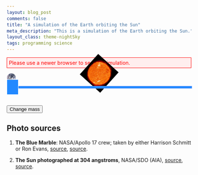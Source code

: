 ```yaml
---
layout: blog_post
comments: false
title: "A simulation of the Earth orbiting the Sun"
meta_description: "This is a simulation of the Earth orbiting the Sun."
layout_class: theme-nightSky
tags: programming science
---
```


<!-- Styles for Harmonic Oscillator -->
<style>
  .EarthOrbitSimulation-alert {
    color: red;
    border: 1px solid red;
    background: #ffeeee;
    padding: 5px;
  }

  .EarthOrbitSimulation-container {
    background-color: #000000;
    position: relative;
  }

  .EarthOrbitSimulation-isTextCentered { text-align: center; }

  .EarthOrbitSimulation-earth {
    position: absolute;
    width: 25px;
    -webkit-animation:spin .1s linear infinite;
    -moz-animation:spin .1s linear infinite;
    animation:spin .1s linear infinite;
  }

  .EarthOrbitSimulation-sun {
    position: absolute;
    width: 75px;
    top: 50%;
    left: 50%;
    margin-left: -37.5px;
    margin-top: -37.5px;
    -webkit-animation:spin .5s linear infinite;
    -moz-animation:spin .5s linear infinite;
    animation:spin .5s linear infinite;
  }

  @-moz-keyframes spin { 100% { -moz-transform: rotate(-360deg); } }
  @-webkit-keyframes spin { 100% { -webkit-transform: rotate(-360deg); } }
  @keyframes spin { 100% { -webkit-transform: rotate(-360deg); transform:rotate(-360deg); } }

  .EarthOrbitSimulation-canvas { display: block; }

  .isUnselectable {
    -webkit-touch-callout: none;
    -webkit-user-select: none; /* Chrome/Safari */
    -moz-user-select: none; /* Firefox */
    -ms-user-select: none; /* IE10+ */
    -o-user-select: none;
    user-select: none;
    -webkit-tap-highlight-color: rgba(0, 0, 0, 0)
  }

  .SickSlider {
    position: relative;
    height: 40px;
    cursor: pointer;
  }

  .SickSlider-stripe {
    height: 5px;
    width: 100%;
    background-color: #2289FF;
    border: 1px solid #699DFE;
    position: absolute;
    top: 18px;
    left: 0px;
  }

  .SickSlider-head {
    position: absolute;
    top: 0;
    left: 0;
    width: 30px;
    height: 40px;
    background-color: #2289FF;
    border: 1px solid #FFFFFF;
  }
</style>

<!-- Message shown in old browsers. -->
<p id="EarthOrbitSimulation-notSupportedMessage" class="EarthOrbitSimulation-alert">Please use a newer browser to see the simulation.</p>

<div class="EarthOrbitSimulation-container isFullScreenWide isUnselectable">
    <img src='/image/blog/2016-08-31-earth-orbit-simulation/sun.png' alt='Earth' class='EarthOrbitSimulation-sun'>
    <img src='/image/blog/2016-08-31-earth-orbit-simulation/earth.png' alt='Earth' class='EarthOrbitSimulation-earth'>
    <canvas class="EarthOrbitSimulation-canvas"></canvas>
</div>

<br>

<div class="SickSlider EarthOrbitSimulation-massSlider isUnselectable" >
  <div class="SickSlider-stripe"></div>
  <div class="SickSlider-head"></div>
</div>

<br>

<button class='EarthOrbitSimulation-button'>Change mass</button>

<p class='EarthOrbitSimulation-debugOutput'></p>

<script>

(function(){
  var debug = (function(){
    var debugOutput = document.querySelector(".EarthOrbitSimulation-debugOutput");

    function print(text) {
      var date = new Date();
      debugOutput.innerHTML = text + " " + date.getMilliseconds();
    }

    return {
        print: print,
      };
    })();

  var physics = (function() {
    var constants = {
      gravitationalConstant: 6.67408 * Math.pow(10, -11),
      earthSunDistanceMeters: 1.496 * Math.pow(10, 11),
      earthAngularVelocityMetersPerSecond: 1.990986 *  Math.pow(10, -7),
      massOfTheSunKg: 1.98855 * Math.pow(10, 30)
    }

    // The length of one AU (Earth-Sun distance) in pixels.
    var pixelsInOneEarthSunDistancePerPixel = 150;

    // A factor by which we scale the distance between the Sun and the Earth
    // in order to show it on screen
    var scaleFactor = constants.earthSunDistanceMeters / pixelsInOneEarthSunDistancePerPixel;

    // The number of calculations of orbital path done in one 16 millisecond frame.
    // The higher the number, the more precise are the calculations.
    var numberOfCalculationsPerFrame = 1000;

    var deltaT = 3600 * 24 / numberOfCalculationsPerFrame; // The length of the time increment, in seconds.

    var initialConditions = {
      distance: {
        value: constants.earthSunDistanceMeters,
        speed: 0.00
      },
      angle: {
        value: Math.PI / 6,
        speed: constants.earthAngularVelocityMetersPerSecond
      }
    };

    // Current state of the system
    var state = {
      distance: {
        value: 0,
        speed: 0
      },
      angle: {
        value: 0,
        speed: 0
      },
      massOfTheSunKg: constants.massOfTheSunKg
    };

    function calculateDistanceAcceleration(state) {
      // [acceleration of distance] = [distance][angular velocity]^2 - G * M / [distance]^2
      return state.distance.value * Math.pow(state.angle.speed, 2) -
        (constants.gravitationalConstant * state.massOfTheSunKg)
          / Math.pow(state.distance.value, 2);
    }

    function calculateAngleAcceleration(state) {
      // [acceleration of angle] = - 2[speed][angular velocity] / [distance]
      return -2.0 * state.distance.speed * state.angle.speed / state.distance.value;
    }

    // Calculates a new value based on the time change and its derivative
    // For example, it calculates the new distance based on the distance derivative (velocity)
    // and the elapsed time interval.
    function newValue(currentValue, deltaT, derivative) {
      return currentValue + deltaT * derivative;
    }

    function resetStateToInitialConditions() {
      state.distance.value = initialConditions.distance.value;
      state.distance.speed = initialConditions.distance.speed;

      state.angle.value = initialConditions.angle.value;
      state.angle.speed = initialConditions.angle.speed;
    }

    // The distance that is used for drawing on screen
    function scaledDistance() {
      return state.distance.value / scaleFactor;
    }

    // The main function that is called on every animation frame.
    // It calculates and updates the current positions of the bodies
    function updatePosition() {

      for (i = 0; i < numberOfCalculationsPerFrame; i++) {
        calculateNewPosition();
      }

    }

    function calculateNewPosition() {
      // Calculate new distance
      var distanceAcceleration = calculateDistanceAcceleration(state);
      state.distance.speed = newValue(state.distance.speed, deltaT, distanceAcceleration);
      state.distance.value = newValue(state.distance.value, deltaT, state.distance.speed);

      // Calculate new angle
      var angleAcceleration = calculateAngleAcceleration(state);
      state.angle.speed = newValue(state.angle.speed, deltaT, angleAcceleration);
      state.angle.value = newValue(state.angle.value, deltaT, state.angle.speed);

      // debug.print("Scaled distance:<br>" + scaledDistance() + "<br>"
      //   + "<br><b>Angle</b> <br> Acceleration: "
      //   + angleAcceleration + "<br>Speed: " + state.angle.speed + "<br>Value: " + state.angle.value + "<br><br><b>Distance</b> <br> Acceleration: "
      //   + distanceAcceleration + "<br>Speed: " + state.distance.speed + "<br>Value: " + state.distance.value);

      if (state.angle.value > 2 * Math.PI) {
        state.angle.value = state.angle.value % (2 * Math.PI);
      }
    }

    function updateFromUserInput(solarMassMultiplier) {
      state.massOfTheSunKg = constants.massOfTheSunKg * solarMassMultiplier;
    }

    return {
      scaledDistance: scaledDistance,
      resetStateToInitialConditions: resetStateToInitialConditions,
      updatePosition: updatePosition,
      initialConditions: initialConditions,
      updateFromUserInput: updateFromUserInput,
      state: state
    };
  })();

  // Draw the scene
  var graphics = (function() {
    var canvas = null, // Canvas DOM element.
      context = null, // Canvas context for drawing.
      canvasHeight = 400,
      earthSize = 25,
      colors = {
        orbitalPath: "#777777"
      },
      previousEarthPosition = null,
      earthElement;

    function drawTheEarth(earthPosition) {
      var left = (earthPosition.x - earthSize/2) + "px";
      var top = (earthPosition.y - earthSize/2) + "px";
      earthElement.style.left = left;
      earthElement.style.top = top;
    }

    function calculateEarthPosition(distance, angle) {
      var middleX = Math.floor(canvas.width / 2);
      var middleY = Math.floor(canvas.height / 2);
      var centerX = Math.cos(angle) * distance + middleX;
      var centerY = Math.sin(-angle) * distance + middleY;

      return {
        x: centerX,
        y: centerY
      }
    }

    function drawOrbitalLine(newEarthPosition) {
      if (previousEarthPosition === null) {
        previousEarthPosition = newEarthPosition;
        return;
      }

      context.beginPath();
      context.strokeStyle = colors.orbitalPath;
      context.moveTo(previousEarthPosition.x, previousEarthPosition.y);
      context.lineTo(newEarthPosition.x, newEarthPosition.y);
      context.stroke();

      previousEarthPosition = newEarthPosition;
    }

    // Clears everything and draws the whole scene: the line, spring and the box.
    function drawScene(distance, angle) {
      var earthPosition = calculateEarthPosition(distance, angle)
      drawTheEarth(earthPosition);
      drawOrbitalLine(earthPosition);
    }

    function hideCanvasNotSupportedMessage() {
      document.getElementById("EarthOrbitSimulation-notSupportedMessage").style.display ='none';
    }

    // Resize canvas to will the width of container
    function fitToContainer(){
      canvas.style.width='100%';
      canvas.style.height= canvasHeight + 'px';
      canvas.width  = canvas.offsetWidth;
      canvas.height = canvas.offsetHeight;
    }

    // Create canvas for drawing and call success argument
    function init(success) {
      // Find the canvas HTML element
      canvas = document.querySelector(".EarthOrbitSimulation-canvas");

      // Check if the browser supports canvas drawing
      if (!(window.requestAnimationFrame && canvas && canvas.getContext)) { return; }

      // Get canvas context for drawing
      context = canvas.getContext("2d");
      if (!context) { return; } // Error, browser does not support canvas

      // If we got to this point it means the browser can draw
      // Hide the old browser message
      hideCanvasNotSupportedMessage();

      // Update the size of the canvas
      fitToContainer();

      earthElement = document.querySelector(".EarthOrbitSimulation-earth");

      // Execute success callback function
      success();
    }

    return {
      fitToContainer: fitToContainer,
      drawScene: drawScene,
      init: init
    };
  })();

  // Start the simulation
  var simulation = (function() {
    // The method is called 60 times per second
    function animate() {
      physics.updatePosition();
      graphics.drawScene(physics.scaledDistance(), physics.state.angle.value);
      window.requestAnimationFrame(animate);
    }

    function start() {
      graphics.init(function() {
        // Use the initial conditions for the simulation
        physics.resetStateToInitialConditions();

        // Redraw the scene if page is resized
        window.addEventListener('resize', function(event){
          graphics.fitToContainer();
          graphics.drawScene(physics.scaledDistance(), physics.state.angle.value);
        });

        animate();
      });
    }

    return {
      start: start
    };
  })();

  // Get input for the mass and the spring constant from the user
  var userInput = (function(){
    function didClickButton() {
      physics.updateFromUserInput(0);
    }

    function initMassSlider(onSliderChange) {
      var slider = document.querySelector(".EarthOrbitSimulation-massSlider");
      var sliderHead = slider.querySelector(".SickSlider-head");
      var sliding = false;
      var previousSliderValue = -42.1;

      // Start dragging lider
      // -----------------

      slider.addEventListener("mousedown", function(e) {
        sliding = true;
        updateHeadPosition(e);
      });

      slider.addEventListener("touchstart", function(e) {
        sliding = true;
        updateHeadPosition(e);
      });

      // End dragging lider
      // -----------------

      document.addEventListener("mouseup", function(){
        sliding = false;
      });

      document.addEventListener("dragend", function(){
        sliding = false;
      });

      document.addEventListener("touchend", function(e) {
        sliding = false;
      });

      // Drag slider
      // -----------------

      document.addEventListener("mousemove", function(e) {
        if (!sliding) { return; }
        updateHeadPosition(e);
      });

      document.addEventListener("touchmove", function(e) {
        if (!sliding) { return; }
        updateHeadPosition(e);
      });


      function updateHeadPosition(e) {
        var pointerX = e.pageX;

        if (e.touches && e.touches.length > 0) {
          pointerX = e.touches[0].pageX;
        }

        var pointerX = pointerX - slider.offsetLeft;
        var headLeft = (pointerX - 16);
        if (headLeft < 0) { headLeft = 0; }

        if ((headLeft + sliderHead.offsetWidth) > slider.offsetWidth) {
          headLeft = slider.offsetWidth - sliderHead.offsetWidth;
        }

        sliderHead.style.left = headLeft + "px";

        if (onSliderChange) {
          var sliderWidthWithoutHead = slider.offsetWidth - sliderHead.offsetWidth;
          var sliderValue = 1;

          if (sliderWidthWithoutHead !== 0) {
            sliderValue = headLeft / sliderWidthWithoutHead;
          }

          if (previousSliderValue !== sliderValue) {
            onSliderChange(sliderValue);
          }

          previousSliderValue = sliderValue;
        }
      }
    }

    function init() {
      var button = document.querySelector(".EarthOrbitSimulation-button");
      button.onclick = didClickButton;

      initMassSlider(function(sliderValue){
        debug.print(sliderValue);
      });
    }

    return {
      init: init
    };
  })();

  userInput.init();

  simulation.start();
})();

</script>

## Photo sources

1. **The Blue Marble**: NASA/Apollo 17 crew; taken by either Harrison Schmitt or Ron Evans, [source](http://www.nasa.gov/images/content/115334main_image_feature_329_ys_full.jpg), [source](https://commons.wikimedia.org/wiki/File:The_Earth_seen_from_Apollo_17.jpg).

1. **The Sun photographed at 304 angstroms**, NASA/SDO (AIA), [source](http://sdo.gsfc.nasa.gov/assets/img/browse/2010/08/19/20100819_003221_4096_0304.jpg), [source](https://commons.wikimedia.org/wiki/File:The_Sun_by_the_Atmospheric_Imaging_Assembly_of_NASA%27s_Solar_Dynamics_Observatory_-_20100819.jpg).